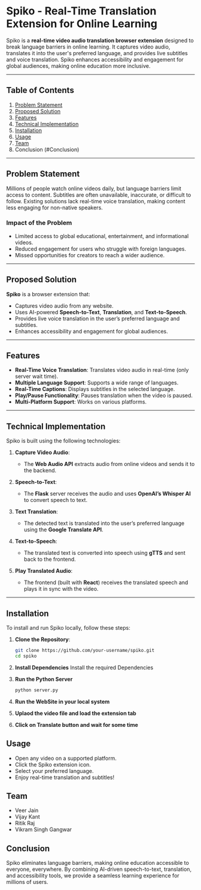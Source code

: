 # Spiko - Real-Time Translation Extension for Online Learning

Spiko is a **real-time video audio translation browser extension** designed to break language barriers in online learning. It captures video audio, translates it into the user's preferred language, and provides live subtitles and voice translation. Spiko enhances accessibility and engagement for global audiences, making online education more inclusive.

---

## Table of Contents
1. [Problem Statement](#problem-statement)
2. [Proposed Solution](#proposed-solution)
3. [Features](#features)
4. [Technical Implementation](#technical-implementation)
5. [Installation](#installation)
6. [Usage](#usage)
7. [Team](#team)
8. Conclusion (#Conclusion)


---

## Problem Statement
Millions of people watch online videos daily, but language barriers limit access to content. Subtitles are often unavailable, inaccurate, or difficult to follow. Existing solutions lack real-time voice translation, making content less engaging for non-native speakers.

### Impact of the Problem
- Limited access to global educational, entertainment, and informational videos.
- Reduced engagement for users who struggle with foreign languages.
- Missed opportunities for creators to reach a wider audience.

---

## Proposed Solution
**Spiko** is a browser extension that:
- Captures video audio from any website.
- Uses AI-powered **Speech-to-Text**, **Translation**, and **Text-to-Speech**.
- Provides live voice translation in the user’s preferred language and subtitles.
- Enhances accessibility and engagement for global audiences.

---

## Features
- **Real-Time Voice Translation**: Translates video audio in real-time (only server wait time).
- **Multiple Language Support**: Supports a wide range of languages.
- **Real-Time Captions**: Displays subtitles in the selected language.
- **Play/Pause Functionality**: Pauses translation when the video is paused.
- **Multi-Platform Support**: Works on various platforms.

---

## Technical Implementation
Spiko is built using the following technologies:

1. **Capture Video Audio**:
   - The **Web Audio API** extracts audio from online videos and sends it to the backend.

2. **Speech-to-Text**:
   - The **Flask** server receives the audio and uses **OpenAI’s Whisper AI** to convert speech to text.

3. **Text Translation**:
   - The detected text is translated into the user’s preferred language using the **Google Translate API**.

4. **Text-to-Speech**:
   - The translated text is converted into speech using **gTTS** and sent back to the frontend.

5. **Play Translated Audio**:
   - The frontend (built with **React**) receives the translated speech and plays it in sync with the video.

---

## Installation
To install and run Spiko locally, follow these steps:

1. **Clone the Repository**:
   ```bash
   git clone https://github.com/your-username/spiko.git
   cd spiko

2. **Install Dependencies**
   Install the required Dependencies

3. **Run the Python Server**
   ```bash
   python server.py

4. **Run the WebSite in your local system**
5. **Uplaod the video file and load the extension tab**
6. **Click on Translate button and wait for some time**

## Usage
- Open any video on a supported platform.
- Click the Spiko extension icon.
- Select your preferred language.
- Enjoy real-time translation and subtitles!

## Team
- Veer Jain
- Vijay Kant
- Ritik Raj
- Vikram Singh Gangwar

## Conclusion
Spiko eliminates language barriers, making online education accessible to everyone, everywhere. By combining AI-driven speech-to-text, translation, and accessibility tools, we provide a seamless learning experience for millions of users.
